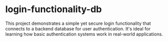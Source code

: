 # login-functionality-db
This project demonstrates a simple yet secure login functionality that connects to a backend database for user authentication. It's ideal for learning how basic authentication systems work in real-world applications.
